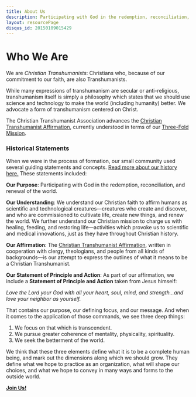 ```yaml
---
title: About Us
description: Participating with God in the redemption, reconciliation, and renewal of the world.
layout: resourcePage
disqus_id: 20150109015429
---
```


# Who We Are

We are *Christian Transhumanists*: Christians who, because of our commitment to our faith, are also Transhumanists.

While many expressions of transhumanism are secular or anti-religious, transhumanism itself is simply a philosophy which states that we should use science and technology to make the world (including humanity) better. We advocate a form of transhumanism centered on Christ.

The Christian Transhumanist Association advances the [Christian Transhumanist Affirmation](/affirmation/), currently understood in terms of our [Three-Fold Mission](/mission/).

### Historical Statements

When we were in the process of formation, our small community used several guiding statements and concepts. <a href="/history">Read more about our history here.</a> These statements included:

**Our Purpose**: Participating with God in the redemption, reconciliation, and renewal of the world.

**Our Understanding**: We understand our Christian faith to affirm humans as scientific and technological creatures—creatures who create and discover, and who are commissioned to cultivate life, create new things, and renew the world. We further understand our Christian mission to charge us with healing, feeding, and restoring life—activities which provoke us to scientific and medical innovations, just as they have throughout Christian history.

**Our Affirmation**: The [Christian Transhumanist Affirmation](/affirmation/), written in cooperation with clergy, theologians, and people from all kinds of backgrounds&mdash;is our attempt to express the outlines of what it means to be a Christian Transhumanist.

**Our Statement of Principle and Action**: As part of our affirmation, we include a <strong>Statement of Principle and Action</strong> taken from Jesus himself:

<em>Love the Lord your God with all your heart, soul, mind, and strength&hellip;and love your neighbor as yourself.</em>

That contains our purpose, our defining focus, and our message. And when it comes to the application of those commands, we see three deep things:

1. We focus on that which is transcendent.
2. We pursue greater coherence of mentality, physicality, spirituality.
3. We seek the betterment of the world.

We think that these three elements define what it is to be a complete human being, and mark out the dimensions along which we should grow. They define what we hope to practice as an organization, what will shape our choices, and what we hope to convey in many ways and forms to the outside world.

<strong><a class="btn btn-primary btn-lg" href="/join">Join Us!</a></strong>

